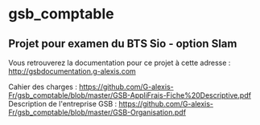 # gsb_comptable 

## Projet pour examen du BTS Sio - option Slam

Vous retrouverez la documentation pour ce projet à cette adresse : http://gsbdocumentation.g-alexis.com

Cahier des charges : https://github.com/G-alexis-Fr/gsb_comptable/blob/master/GSB-AppliFrais-Fiche%20Descriptive.pdf
Description de l'entreprise GSB : https://github.com/G-alexis-Fr/gsb_comptable/blob/master/GSB-Organisation.pdf
